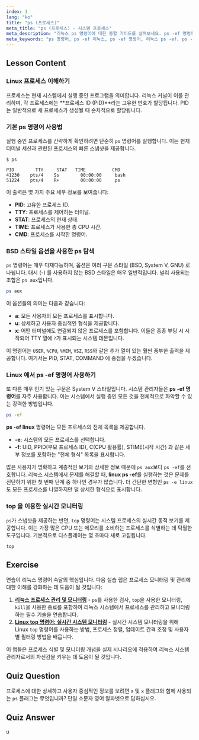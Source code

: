 ```yaml
---
index: 1
lang: "ko"
title: "ps (프로세스)"
meta_title: "ps (프로세스) - 시스템 프로세스"
meta_description: "리눅스 ps 명령어에 대한 종합 가이드를 살펴보세요. ps -ef 명령어를 포함한 다양한 옵션을 사용하여 실행 중인 프로세스를 확인하고, PID 를 이해하며, 시스템 작업을 관리하는 방법을 배웁니다. 리눅스 여정을 시작하기에 완벽합니다."
meta_keywords: "ps 명령어, ps -ef 리눅스, ps -ef 명령어, 리눅스 ps -ef, ps -e 리눅스, 리눅스 프로세스, 프로세스 ID, PID, top 명령어, 리눅스 여정"
---
```


## Lesson Content

### Linux 프로세스 이해하기

프로세스는 현재 시스템에서 실행 중인 프로그램을 의미합니다. 리눅스 커널이 이를 관리하며, 각 프로세스에는 **프로세스 ID (PID)**라는 고유한 번호가 할당됩니다. PID 는 일반적으로 새 프로세스가 생성될 때 순차적으로 할당됩니다.

### 기본 ps 명령어 사용법

실행 중인 프로세스를 간략하게 확인하려면 단순히 `ps` 명령어를 실행합니다. 이는 현재 터미널 세션과 관련된 프로세스의 빠른 스냅샷을 제공합니다.

```plaintext
$ ps

PID        TTY     STAT   TIME          CMD
41230    pts/4    Ss        00:00:00     bash
51224    pts/4    R+        00:00:00     ps
```

이 출력은 몇 가지 주요 세부 정보를 보여줍니다:

- **PID**: 고유한 프로세스 ID.
- **TTY**: 프로세스를 제어하는 터미널.
- **STAT**: 프로세스의 현재 상태.
- **TIME**: 프로세스가 사용한 총 CPU 시간.
- **CMD**: 프로세스를 시작한 명령어.

### BSD 스타일 옵션을 사용한 ps 탐색

`ps` 명령어는 매우 다재다능하며, 옵션은 여러 구문 스타일 (BSD, System V, GNU) 로 나뉩니다. 대시 (-) 를 사용하지 않는 BSD 스타일은 매우 일반적입니다. 널리 사용되는 조합은 `ps aux`입니다.

```bash
ps aux
```

이 옵션들의 의미는 다음과 같습니다:

- **a**: 모든 사용자의 모든 프로세스를 표시합니다.
- **u**: 상세하고 사용자 중심적인 형식을 제공합니다.
- **x**: 어떤 터미널에도 연결되지 않은 프로세스를 포함합니다. 이들은 종종 부팅 시 시작되어 TTY 열에 `?`가 표시되는 시스템 데몬입니다.

이 명령어는 `USER`, `%CPU`, `%MEM`, `VSZ`, `RSS`와 같은 추가 열이 있는 훨씬 풍부한 출력을 제공합니다. 여기서는 PID, STAT, COMMAND 에 중점을 두겠습니다.

### Linux 에서 ps -ef 명령어 사용하기

또 다른 매우 인기 있는 구문은 System V 스타일입니다. 시스템 관리자들은 **ps -ef 명령어**를 자주 사용합니다. 이는 시스템에서 실행 중인 모든 것을 전체적으로 파악할 수 있는 강력한 방법입니다.

```bash
ps -ef
```

**ps -ef linux** 명령어는 모든 프로세스의 전체 목록을 제공합니다.

- **-e**: 시스템의 모든 프로세스를 선택합니다.
- **-f**: UID, PPID(부모 프로세스 ID), C(CPU 활용률), STIME(시작 시간) 과 같은 세부 정보를 포함하는 "전체 형식" 목록을 표시합니다.

많은 사용자가 명확하고 계층적인 보기와 상세한 정보 때문에 `ps aux`보다 `ps -ef`를 선호합니다. 리눅스 시스템에서 문제를 해결할 때, **linux ps -ef**를 실행하는 것은 문제를 진단하기 위한 첫 번째 단계 중 하나인 경우가 많습니다. 더 간단한 변형인 `ps -e linux`도 모든 프로세스를 나열하지만 덜 상세한 형식으로 표시합니다.

### top 을 이용한 실시간 모니터링

`ps`가 스냅샷을 제공하는 반면, `top` 명령어는 시스템 프로세스의 실시간 동적 보기를 제공합니다. 이는 가장 많은 CPU 또는 메모리를 소비하는 프로세스를 식별하는 데 탁월한 도구입니다. 기본적으로 디스플레이는 몇 초마다 새로 고침됩니다.

```bash
top
```

## Exercise

연습이 리눅스 명령어 숙달의 핵심입니다. 다음 실습 랩은 프로세스 모니터링 및 관리에 대한 이해를 강화하는 데 도움이 될 것입니다:

1. **[리눅스 프로세스 관리 및 모니터링](https://labex.io/ko/labs/comptia-manage-and-monitor-linux-processes-590864)** - `ps`를 사용한 검사, `top`을 사용한 모니터링, `kill`을 사용한 종료를 포함하여 리눅스 시스템에서 프로세스를 관리하고 모니터링하는 필수 기술을 연습합니다.
2. **[Linux top 명령어: 실시간 시스템 모니터링](https://labex.io/ko/labs/linux-linux-top-command-real-time-system-monitoring-388500)** - 실시간 시스템 모니터링을 위해 Linux `top` 명령어를 사용하는 방법, 프로세스 정렬, 업데이트 간격 조정 및 사용자별 필터링 방법을 배웁니다.

이 랩들은 프로세스 식별 및 모니터링 개념을 실제 시나리오에 적용하여 리눅스 시스템 관리자로서의 자신감을 키우는 데 도움이 될 것입니다.

## Quiz Question

프로세스에 대한 상세하고 사용자 중심적인 정보를 보려면 `a` 및 `x` 플래그와 함께 사용되는 `ps` 플래그는 무엇입니까? 단일 소문자 영어 알파벳으로 답하십시오.

## Quiz Answer

u
